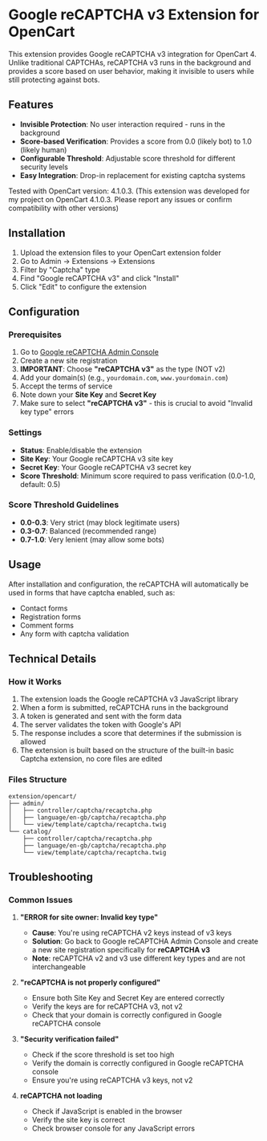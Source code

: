 # Google reCAPTCHA v3 Extension for OpenCart

This extension provides Google reCAPTCHA v3 integration for OpenCart 4. Unlike traditional CAPTCHAs, reCAPTCHA v3 runs in the background and provides a score based on user behavior, making it invisible to users while still protecting against bots.

## Features

- **Invisible Protection**: No user interaction required - runs in the background
- **Score-based Verification**: Provides a score from 0.0 (likely bot) to 1.0 (likely human)
- **Configurable Threshold**: Adjustable score threshold for different security levels
- **Easy Integration**: Drop-in replacement for existing captcha systems

Tested with OpenCart version: 4.1.0.3. (This extension was developed for my project on OpenCart 4.1.0.3. Please report any issues or confirm compatibility with other versions)

## Installation

1. Upload the extension files to your OpenCart extension folder
2. Go to Admin → Extensions → Extensions
3. Filter by "Captcha" type
4. Find "Google reCAPTCHA v3" and click "Install"
5. Click "Edit" to configure the extension

## Configuration

### Prerequisites

1. Go to [Google reCAPTCHA Admin Console](https://www.google.com/recaptcha/admin)
2. Create a new site registration
3. **IMPORTANT**: Choose **"reCAPTCHA v3"** as the type (NOT v2)
4. Add your domain(s) (e.g., `yourdomain.com`, `www.yourdomain.com`)
5. Accept the terms of service
6. Note down your **Site Key** and **Secret Key**
7. Make sure to select **"reCAPTCHA v3"** - this is crucial to avoid "Invalid key type" errors

### Settings

- **Status**: Enable/disable the extension
- **Site Key**: Your Google reCAPTCHA v3 site key
- **Secret Key**: Your Google reCAPTCHA v3 secret key
- **Score Threshold**: Minimum score required to pass verification (0.0-1.0, default: 0.5)

### Score Threshold Guidelines

- **0.0-0.3**: Very strict (may block legitimate users)
- **0.3-0.7**: Balanced (recommended range)
- **0.7-1.0**: Very lenient (may allow some bots)

## Usage

After installation and configuration, the reCAPTCHA will automatically be used in forms that have captcha enabled, such as:

- Contact forms
- Registration forms
- Comment forms
- Any form with captcha validation

## Technical Details

### How it Works

1. The extension loads the Google reCAPTCHA v3 JavaScript library
2. When a form is submitted, reCAPTCHA runs in the background
3. A token is generated and sent with the form data
4. The server validates the token with Google's API
5. The response includes a score that determines if the submission is allowed
6. The extension is built based on the structure of the built-in basic Captcha extension, no core files are edited

### Files Structure

```
extension/opencart/
├── admin/
│   ├── controller/captcha/recaptcha.php
│   ├── language/en-gb/captcha/recaptcha.php
│   └── view/template/captcha/recaptcha.twig
└── catalog/
    ├── controller/captcha/recaptcha.php
    ├── language/en-gb/captcha/recaptcha.php
    └── view/template/captcha/recaptcha.twig
```

## Troubleshooting

### Common Issues

1. **"ERROR for site owner: Invalid key type"**
   - **Cause**: You're using reCAPTCHA v2 keys instead of v3 keys
   - **Solution**: Go back to Google reCAPTCHA Admin Console and create a new site registration specifically for **reCAPTCHA v3**
   - **Note**: reCAPTCHA v2 and v3 use different key types and are not interchangeable

2. **"reCAPTCHA is not properly configured"**
   - Ensure both Site Key and Secret Key are entered correctly
   - Verify the keys are for reCAPTCHA v3, not v2
   - Check that your domain is correctly configured in Google reCAPTCHA console

3. **"Security verification failed"**
   - Check if the score threshold is set too high
   - Verify the domain is correctly configured in Google reCAPTCHA console
   - Ensure you're using reCAPTCHA v3 keys, not v2

4. **reCAPTCHA not loading**
   - Check if JavaScript is enabled in the browser
   - Verify the site key is correct
   - Check browser console for any JavaScript errors


